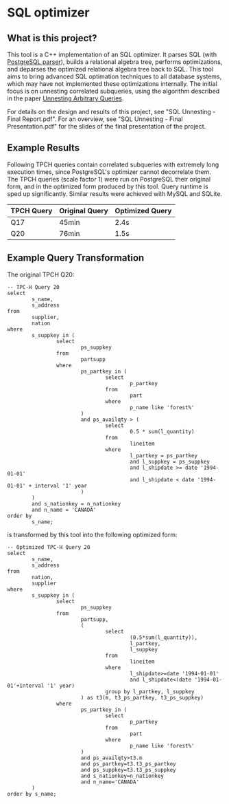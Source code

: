 # SQL optimizer

## What is this project?
This tool is a C++ implementation of an SQL optimizer. It parses SQL (with [PostgreSQL parser](https://github.com/pganalyze/libpg_query)), builds a relational algebra tree, performs optimizations, and deparses the optimized relational algebra tree back to SQL. This tool aims to bring advanced SQL optimation techniques to all database systems, which may have not implemented these optimizations internally. The initial focus is on unnesting correlated subqueries, using the algorithm described in the paper [Unnesting Arbitrary Queries](https://www.semanticscholar.org/paper/Unnesting-Arbitrary-Queries-Neumann-Kemper/3112928019f64d8c388e8cfbae34b9887c789213). 

For details on the design and results of this project, see "SQL Unnesting - Final Report.pdf". For an overview, see "SQL Unnesting - Final Presentation.pdf" for the slides of the final presentation of the project.

## Example Results
Following TPCH queries contain correlated subqueries with extremely long execution times, since PostgreSQL's optimizer cannot decorrelate them. The TPCH queries (scale factor 1) were run on PostgreSQL their original form, and in the optimized form produced by this tool. Query runtime is sped up significantly. Similar results were achieved with MySQL and SQLite.

| TPCH Query  | Original Query    | Optimized Query   |
| ------------|-------------------| ------------------|
| Q17         | 45min             | 2.4s              |
| Q20         | 76min             | 1.5s              |

## Example Query Transformation
The original TPCH Q20:
```
-- TPC-H Query 20
select
        s_name,
        s_address
from
        supplier,
        nation
where
        s_suppkey in (
                select
                        ps_suppkey
                from
                        partsupp
                where
                        ps_partkey in (
                                select
                                        p_partkey
                                from
                                        part
                                where
                                        p_name like 'forest%'
                        )
                        and ps_availqty > (
                                select
                                        0.5 * sum(l_quantity)
                                from
                                        lineitem
                                where
                                        l_partkey = ps_partkey
                                        and l_suppkey = ps_suppkey
                                        and l_shipdate >= date '1994-01-01'
                                        and l_shipdate < date '1994-01-01' + interval '1' year
                        )
        )
        and s_nationkey = n_nationkey
        and n_name = 'CANADA'
order by
        s_name;
```

is transformed by this tool into the following optimized form:
```
-- Optimized TPC-H Query 20
select 
        s_name, 
        s_address
from 
        nation, 
        supplier
where 
        s_suppkey in (
                select 
                        ps_suppkey
                from 
                        partsupp, 
                        (
                                select 
                                        (0.5*sum(l_quantity)), 
                                        l_partkey, 
                                        l_suppkey
                                from 
                                        lineitem
                                where 
                                        l_shipdate>=date '1994-01-01' 
                                        and l_shipdate<(date '1994-01-01'+interval '1' year)
                                group by l_partkey, l_suppkey
                        ) as t3(m, t3_ps_partkey, t3_ps_suppkey)
                where 
                        ps_partkey in (
                                select
                                        p_partkey
                                from 
                                        part
                                where 
                                        p_name like 'forest%'
                        ) 
                        and ps_availqty>t3.m 
                        and ps_partkey=t3.t3_ps_partkey 
                        and ps_suppkey=t3.t3_ps_suppkey
                        and s_nationkey=n_nationkey 
                        and n_name='CANADA'
        )
order by s_name;
``` 
